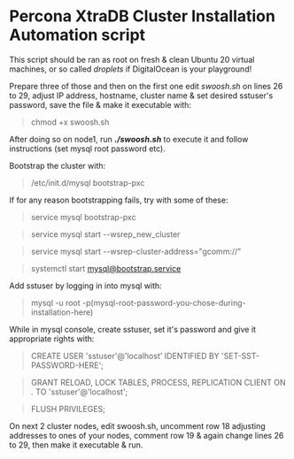 #   Percona XtraDB Cluster Installation Automation script

This script should be ran as root on fresh & clean Ubuntu 20 virtual machines, or so called *droplets* if DigitalOcean is your playground!

Prepare three of those and then on the first one edit *swoosh.sh* on lines 26 to 29, adjust IP address, hostname, cluster name & set desired sstuser's password, save the file & make it executable with:

> chmod +x swoosh.sh

After doing so on node1, run ***./swoosh.sh*** to execute it and follow instructions (set mysql root password etc). 

Bootstrap the cluster with:

>/etc/init.d/mysql bootstrap-pxc

If for any reason bootstrapping fails, try with some of these:

>service mysql bootstrap-pxc

>service mysql start --wsrep_new_cluster

>service mysql start --wsrep-cluster-address="gcomm://"

>systemctl start mysql@bootstrap.service

Add sstuser by logging in into mysql with:

> mysql -u root -p(mysql-root-password-you-chose-during-installation-here)

While in mysql console, create sstuser, set it's password and give it appropriate rights with:

>CREATE USER 'sstuser'@'localhost' IDENTIFIED BY 'SET-SST-PASSWORD-HERE';

>GRANT RELOAD, LOCK TABLES, PROCESS, REPLICATION CLIENT ON *.* TO 'sstuser'@'localhost';

>FLUSH PRIVILEGES;

On next 2 cluster nodes, edit swoosh.sh, uncomment row 18 adjusting addresses to ones of your nodes, comment row 19 & again change lines 26 to 29, then make it executable & run.


